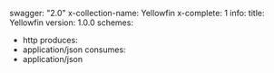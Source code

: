 swagger: "2.0"
x-collection-name: Yellowfin
x-complete: 1
info:
  title: Yellowfin
  version: 1.0.0
schemes:
- http
produces:
- application/json
consumes:
- application/json